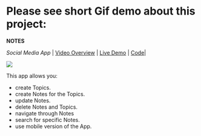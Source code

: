 # Please see short Gif demo about this project:
**NOTES** 

*Social Media App* | [Video Overview](https://www.youtube.com/watch?v=LQ7AUwJWnTs&t=10s) | [Live Demo](http://organized-notes.com/) | [Code](https://github.com/Denys1004/notes)| 

![](notes_1100.gif)

This app allows you:
- create Topics.
- create Notes for the Topics.
- update Notes.
- delete Notes and Topics.
- navigate through Notes
- search for specific Notes.
- use mobile version of the App.
